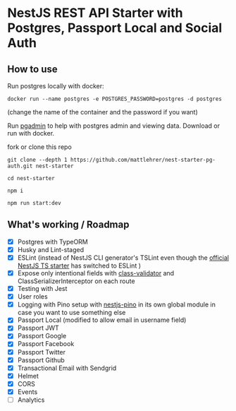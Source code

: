 # NestJS REST API Starter with Postgres, Passport Local and Social Auth

## How to use

Run postgres locally with docker:

`docker run --name postgres -e POSTGRES_PASSWORD=postgres -d postgres`

(change the name of the container and the password if you want)

Run [pgadmin](https://www.pgadmin.org/download/) to help with postgres admin and
viewing data. Download or run with docker.

fork or clone this repo

`git clone --depth 1 https://github.com/mattlehrer/nest-starter-pg-auth.git nest-starter`

`cd nest-starter`

`npm i`

`npm run start:dev`

## What's working / Roadmap

- [x] Postgres with TypeORM
- [x] Husky and Lint-staged
- [x] ESLint (instead of NestJS CLI generator's TSLint even though the
      [official NestJS TS starter](https://github.com/nestjs/typescript-starter)
      has switched to ESLint )
- [x] Expose only intentional fields with
      [class-validator](https://github.com/typestack/class-validator) and
      ClassSerializerInterceptor on each route
- [x] Testing with Jest
- [x] User roles
- [x] Logging with Pino setup with
      [nestjs-pino](https://github.com/iamolegga/nestjs-pino) in its own global
      module in case you want to use something else
- [x] Passport Local (modified to allow email in username field)
- [x] Passport JWT
- [x] Passport Google
- [x] Passport Facebook
- [x] Passport Twitter
- [x] Passport Github
- [x] Transactional Email with Sendgrid
- [x] Helmet
- [x] CORS
- [x] Events
- [ ] Analytics
